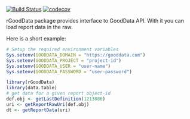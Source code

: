 [![Build Status](https://travis-ci.org/byapparov/rGoodData.svg?branch=master)](https://travis-ci.org/byapparov/rGoodData)
[![codecov](https://codecov.io/gh/byapparov/rGoodData/branch/master/graph/badge.svg)](https://codecov.io/gh/byapparov/rGoodData)


rGoodData package provides interface to GoodData API. With it you can load report data in the raw.

Here is a short example:

```R
# Setup the required environment variables
Sys.setenv(GOODDATA_DOMAIN = "https://gooddata.com")
Sys.setenv(GOODDATA_PROJECT = "project-id")
Sys.setenv(GOODDATA_USER = "user-name")
Sys.setenv(GOODDATA_PASSWORD = "user-password")

library(rGoodData)
library(data.table)
# get data for a given report object-id
def.obj <- getLastDefinition(1213086)
uri <- getReportRawUri(def.obj)
dt <- getReportData(uri)

```
